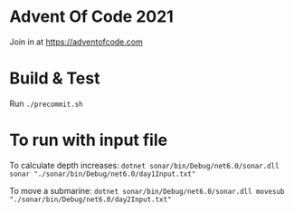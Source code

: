 # Advent Of Code 2021

Join in at https://adventofcode.com

# Build & Test

Run `./precommit.sh`

# To run with input file

To calculate depth increases:
`dotnet sonar/bin/Debug/net6.0/sonar.dll sonar "./sonar/bin/Debug/net6.0/day1Input.txt"`

To move a submarine:
`dotnet sonar/bin/Debug/net6.0/sonar.dll movesub "./sonar/bin/Debug/net6.0/day2Input.txt"`

